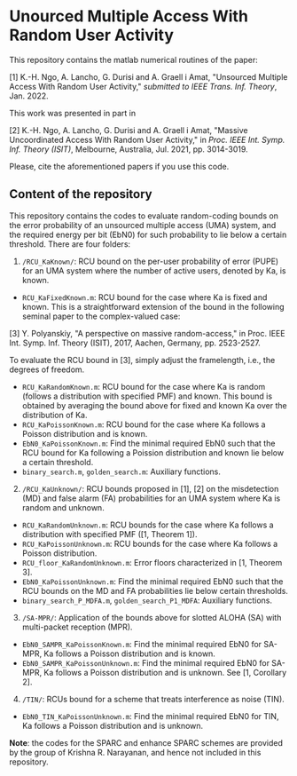 # Unourced Multiple Access With Random User Activity

This repository contains the matlab numerical routines of the paper:

[1] K.-H. Ngo, A. Lancho, G. Durisi and A. Graell i Amat, "Unsourced Multiple Access With Random User Activity," *submitted to IEEE Trans. Inf. Theory*, Jan. 2022.

This work was presented in part in

[2] K.-H. Ngo, A. Lancho, G. Durisi and A. Graell i Amat, "Massive Uncoordinated Access With Random User Activity," in *Proc. IEEE Int. Symp. Inf. Theory (ISIT)*, Melbourne, Australia, Jul. 2021, pp. 3014-3019. 

Please, cite the aforementioned papers if you use this code.

## Content of the repository

This repository contains the codes to evaluate random-coding bounds on the error probability of an unsourced multiple access (UMA) system, and the required energy per bit (EbN0) for such probability to lie below a certain threshold. There are four folders:

1. `/RCU_KaKnown/`: RCU bound on the per-user probability of error (PUPE) for an UMA system where the number of active users, denoted by Ka, is known.
  - `RCU_KaFixedKnown.m`: RCU bound for the case where Ka is fixed and known. This is a straightforward extension of the bound in the following seminal paper to the complex-valued case: 

  [3] Y. Polyanskiy, "A perspective on massive random-access," in Proc. IEEE Int. Symp. Inf. Theory (ISIT), 2017, Aachen, Germany, pp. 2523-2527.
  
  To evaluate the RCU bound in [3], simply adjust the framelength, i.e., the degrees of freedom.
  
  - `RCU_KaRandomKnown.m`: RCU bound for the case where Ka is random (follows a distribution with specified PMF) and known. This bound is obtained by averaging the bound above for fixed and known Ka over the distribution of Ka. 
  - `RCU_KaPoissonKnown.m`: RCU bound for the case where Ka follows a Poisson distribution and is known.
  - `EbN0_KaPoissonKnown.m`: Find the minimal required EbN0 such that the RCU bound for Ka following a Poission distribution and known lie below a certain threshold.
  - `binary_search.m`, `golden_search.m`: Auxiliary functions.
  
2. `/RCU_KaUnknown/`: RCU bounds proposed in [1], [2] on the misdetection (MD) and false alarm (FA) probabilities for an UMA system where Ka is random and unknown.
  - `RCU_KaRandomUnknown.m`: RCU bounds for the case where Ka follows a distribution with specified PMF ([1, Theorem 1]). 
  - `RCU_KaPoissonUnknown.m`: RCU bounds for the case where Ka follows a Poisson distribution.
  - `RCU_floor_KaRandomUnknown.m`: Error floors characterized in [1, Theorem 3].
  - `EbN0_KaPoissonUnknown.m`: Find the minimal required EbN0 such that the RCU bounds on the MD and FA probabilities lie below certain thresholds.
  - `binary_search_P_MDFA.m`, `golden_search_P1_MDFA`: Auxiliary functions.

3. `/SA-MPR/`: Application of the bounds above for slotted ALOHA (SA) with multi-packet reception (MPR).
  - `EbN0_SAMPR_KaPoissonKnown.m`: Find the minimal required EbN0 for SA-MPR, Ka follows a Poisson distribution and is known.
  - `EbN0_SAMPR_KaPoissonUnknown.m`: Find the minimal required EbN0 for SA-MPR, Ka follows a Poisson distribution and is unknown. See [1, Corollary 2].
 
4. `/TIN/`: RCUs bound for a scheme that treats interference as noise (TIN).
  - `EbN0_TIN_KaPoissonUnknown.m`: Find the minimal required EbN0 for TIN, Ka follows a Poisson distribution and is unknown.

**Note**: the codes for the SPARC and enhance SPARC schemes are provided by the group of Krishna R. Narayanan, and hence not included in this repository. 
